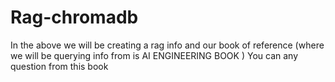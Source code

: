 # Rag-chromadb

In the above we will be creating a rag info and our book of reference (where we will be querying info from is  AI ENGINEERING BOOK ) You can any question from this book
